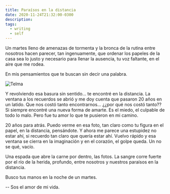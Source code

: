 ```yaml
---
title: Paraísos en la distancia
date: 2020-11-24T21:32:00-0300
description:
tags:
  - writing
  - self
---
```


Un martes lleno de amenazas de tormenta y la bronca de la rutina entre
nosotros hacen parecer, tan ingenuamente, que ordenar los papeles de la casa
sea lo justo y necesario para llenar la ausencia, tu voz faltante, en el aire
que me rodea.

En mis pensamientos que te buscan sin decir una palabra.

![Telma](telma.jpg)

Y revolviendo esa basura sin sentido... te encontré en la distancia. La ventana
a los recuerdos se abrió y me doy cuenta que pasaron 20 años en un latido. Que
nos costó tanto encontrarnos... ¿¿por qué nos costó tanto?? Si
siempre encontré una nueva forma de amarte. Es el miedo, el culpable de todo lo
malo. Pero fue tu amor lo que te pusieron en mi camino.

20 años para atrás. Puedo verme en esa foto, tan claro como tu figura en el
papel, en la distancia, pensándote. Y ahora me parece una estupidez no estar
ahí, si recuerdo tan claro que quería estar ahí. Vuelvo rápido y esa ventana se
cierra en la imaginación y en el corazón, el golpe queda. Un no se qué, vacío.

Una espada que abre la carne por dentro, las fotos. La sangre corre fuerte por
el río de la herida, profundo, entre nosotros y nuestros paraísos en la
distancia.

Busco tus manos en la noche de un martes.

-- Sos el amor de mi vida.
